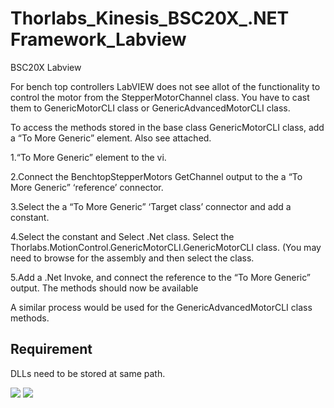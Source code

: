 # Thorlabs_Kinesis_BSC20X_.NET Framework_Labview

BSC20X
Labview

For bench top controllers LabVIEW does not see allot of the functionality to control the motor from the StepperMotorChannel class. You have to cast them to GenericMotorCLI class or GenericAdvancedMotorCLI class.

To access the methods stored in the base class GenericMotorCLI class, add a “To More Generic” element. Also see attached. 

1.“To More Generic” element to the vi. 

2.Connect the BenchtopStepperMotors GetChannel output to the a “To More Generic” ‘reference’ connector. 

3.Select the a “To More Generic” ‘Target class’ connector and add a constant.

4.Select the constant and Select .Net class. Select the Thorlabs.MotionControl.GenericMotorCLI.GenericMotorCLI class. (You may need to browse for the assembly and then select the class.

5.Add a .Net Invoke, and connect the reference to the “To More Generic” output. The methods should now be available

A similar process would be used for the GenericAdvancedMotorCLI class methods.

## Requirement
DLLs need to be stored at same path.


<img src="https://user-images.githubusercontent.com/30459885/41888802-b36ea7fa-78f6-11e8-8710-c48add008e68.png">
<img src ="https://user-images.githubusercontent.com/30459885/41888826-d7d6c5a0-78f6-11e8-9e17-919dbba81f5b.png">
